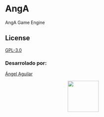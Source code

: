# AngA
AngA Game Engine

## License
[GPL-3.0](https://www.gnu.org/licenses/gpl-3.0.html)

### Desarrolado por: 
[Ángel Aguilar](https://twitter.com/devangelaguilar)


<p align="center">
    <img src="https://www.dl.dropboxusercontent.com/s/v3yzqgly07qke1m/Logo_AA_C2_WB.png?dl=0" width="100px">
</p>
